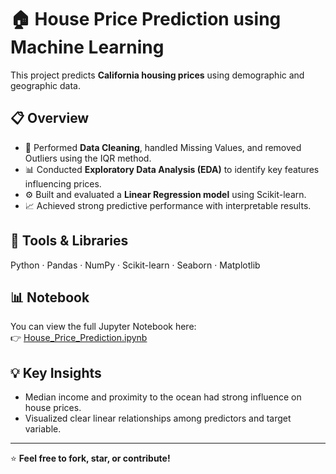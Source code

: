 # 🏠 House Price Prediction using Machine Learning

This project predicts **California housing prices** using demographic and geographic data.

## 📋 Overview
- 🧹 Performed **Data Cleaning**, handled Missing Values, and removed Outliers using the IQR method.
- 📊 Conducted **Exploratory Data Analysis (EDA)** to identify key features influencing prices.
- ⚙️ Built and evaluated a **Linear Regression model** using Scikit-learn.
- 📈 Achieved strong predictive performance with interpretable results.

## 🧰 Tools & Libraries
Python · Pandas · NumPy · Scikit-learn · Seaborn · Matplotlib

## 📊 Notebook
You can view the full Jupyter Notebook here:  
👉 [House_Price_Prediction.ipynb](./House_Price_Prediction.ipynb)

## 💡 Key Insights
- Median income and proximity to the ocean had strong influence on house prices.
- Visualized clear linear relationships among predictors and target variable.

---

⭐ **Feel free to fork, star, or contribute!**


